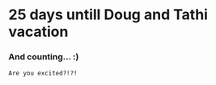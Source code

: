 # 25 days untill Doug and Tathi vacation


### And counting... :)


```markdown
Are you excited?!?!
```

